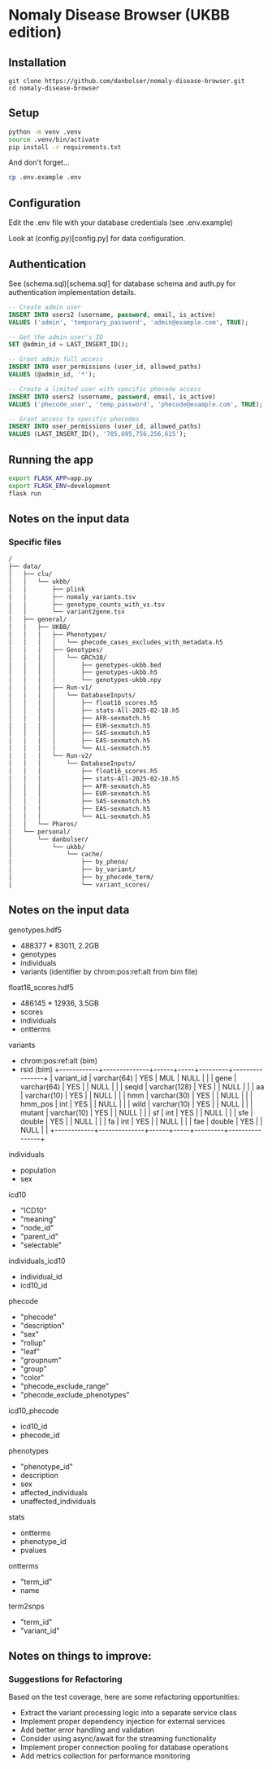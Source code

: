 # Nomaly Disease Browser (UKBB edition)

## Installation

```
git clone https://github.com/danbolser/nomaly-disease-browser.git
cd nomaly-disease-browser
```

## Setup

```bash
python -m venv .venv
source .venv/bin/activate
pip install -r requirements.txt
```

And don't forget...

```bash
cp .env.example .env
```

## Configuration

Edit the .env file with your database credentials (see .env.example)

Look at (config.py)[config.py] for data configuration.

## Authentication

See (schema.sql)[schema.sql] for database schema and auth.py for authentication implementation details.

```sql
-- Create admin user
INSERT INTO users2 (username, password, email, is_active)
VALUES ('admin', 'temporary_password', 'admin@example.com', TRUE);

-- Get the admin user's ID
SET @admin_id = LAST_INSERT_ID();

-- Grant admin full access
INSERT INTO user_permissions (user_id, allowed_paths)
VALUES (@admin_id, '*');

-- Create a limited user with specific phecode access
INSERT INTO users2 (username, password, email, is_active)
VALUES ('phecode_user', 'temp_password', 'phecode@example.com', TRUE);

-- Grant access to specific phecodes
INSERT INTO user_permissions (user_id, allowed_paths)
VALUES (LAST_INSERT_ID(), '705,695,756,256,615');
```


## Running the app

```bash
export FLASK_APP=app.py
export FLASK_ENV=development
flask run
```


## Notes on the input data

### Specific files

```txt
/
├── data/
│   ├── clu/
│   │   └── ukbb/
│   │       ├── plink
│   │       ├── nomaly_variants.tsv
│   │       ├── genotype_counts_with_vs.tsv
│   │       └── variant2gene.tsv
│   ├── general/
│   │   ├── UKBB/
│   │   │   ├── Phenotypes/
│   │   │   │   └── phecode_cases_excludes_with_metadata.h5
│   │   │   ├── Genotypes/
│   │   │   │   └── GRCh38/
│   │   │   │       ├── genotypes-ukbb.bed
│   │   │   │       ├── genotypes-ukbb.h5
│   │   │   │       └── genotypes-ukbb.npy
│   │   │   ├── Run-v1/
│   │   │   │   └── DatabaseInputs/
│   │   │   │       ├── float16_scores.h5
│   │   │   │       ├── stats-All-2025-02-10.h5
│   │   │   │       ├── AFR-sexmatch.h5
│   │   │   │       ├── EUR-sexmatch.h5
│   │   │   │       ├── SAS-sexmatch.h5
│   │   │   │       ├── EAS-sexmatch.h5
│   │   │   │       └── ALL-sexmatch.h5
│   │   │   └── Run-v2/
│   │   │       └── DatabaseInputs/
│   │   │           ├── float16_scores.h5
│   │   │           ├── stats-All-2025-02-10.h5
│   │   │           ├── AFR-sexmatch.h5
│   │   │           ├── EUR-sexmatch.h5
│   │   │           ├── SAS-sexmatch.h5
│   │   │           ├── EAS-sexmatch.h5
│   │   │           └── ALL-sexmatch.h5
│   │   └── Pharos/
│   └── personal/
│       └── danbolser/
│           └── ukbb/
│               └── cache/
│                   ├── by_pheno/
│                   ├── by_variant/
│                   ├── by_phecode_term/
│                   └── variant_scores/
```

## Notes on the input data


genotypes.hdf5
* 488377 * 83011, 2.2GB
* genotypes
* individuals
* variants (identifier by chrom:pos:ref:alt from bim file)

float16_scores.hdf5
* 486145 * 12936, 3.5GB
* scores
* individuals
* ontterms

variants 
* chrom:pos:ref:alt (bim)
* rsid (bim)
+------------+--------------+------+-----+---------+----------------+
| variant_id | varchar(64)  | YES  | MUL | NULL    |                |
| gene       | varchar(64)  | YES  |     | NULL    |                |
| seqid      | varchar(128) | YES  |     | NULL    |                |
| aa         | varchar(10)  | YES  |     | NULL    |                |
| hmm        | varchar(30)  | YES  |     | NULL    |                |
| hmm_pos    | int          | YES  |     | NULL    |                |
| wild       | varchar(10)  | YES  |     | NULL    |                |
| mutant     | varchar(10)  | YES  |     | NULL    |                |
| sf         | int          | YES  |     | NULL    |                |
| sfe        | double       | YES  |     | NULL    |                |
| fa         | int          | YES  |     | NULL    |                |
| fae        | double       | YES  |     | NULL    |                |
+------------+--------------+------+-----+---------+----------------+

individuals
* population
* sex

icd10
* "ICD10"
* "meaning"
* "node_id"
* "parent_id"
* "selectable"

individuals_icd10
* individual_id
* icd10_id

phecode
* "phecode"
* "description"
* "sex"
* "rollup"
* "leaf"
* "groupnum"
* "group"
* "color"
* "phecode_exclude_range"
* "phecode_exclude_phenotypes"

icd10_phecode
* icd10_id
* phecode_id

phenotypes
* "phenotype_id"
* description
* sex
* affected_individuals
* unaffected_individuals

stats
* ontterms
* phenotype_id
* pvalues

ontterms
* "term_id"
* name

term2snps
* "term_id"
* "variant_id"




## Notes on things to improve:

### Suggestions for Refactoring

Based on the test coverage, here are some refactoring opportunities:

- Extract the variant processing logic into a separate service class
- Implement proper dependency injection for external services
- Add better error handling and validation
- Consider using async/await for the streaming functionality
- Implement proper connection pooling for database operations
- Add metrics collection for performance monitoring


